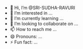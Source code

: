 - 👋 Hi, I’m @SRI-SUDHA-RAVURI
- 👀 I’m interested in ...
- 🌱 I’m currently learning ...
- 💞️ I’m looking to collaborate on ...
- 📫 How to reach me ...
- 😄 Pronouns: ...
- ⚡ Fun fact: ...

<!---
SRI-SUDHA-RAVURI/SRI-SUDHA-RAVURI is a ✨ special ✨ repository because its `README.md` (this file) appears on your GitHub profile.
You can click the Preview link to take a look at your changes.
--->

